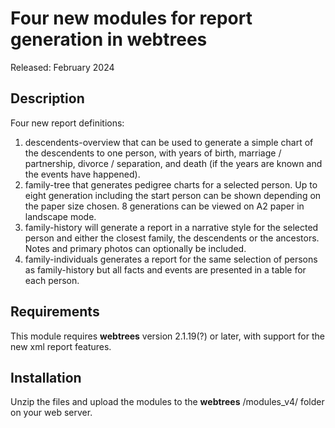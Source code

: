 #  Four new modules for report generation in webtrees

Released: February 2024

<a name="Description"></a>

## Description

Four new report definitions:
1. descendents-overview that can be used to generate a simple chart of the descendents to one person, with years of birth, marriage / partnership, divorce / separation, and death (if the years are known and the events have happened). 
2. family-tree that generates pedigree charts for a selected person. Up to eight generation including the start person can be shown depending on the paper size chosen. 8 generations can be viewed on A2 paper in landscape mode. 
3. family-history will generate a report in a narrative style for the selected person and either the closest family, the descendents or the ancestors. Notes and primary photos can optionally be included. 
4. family-individuals generates a report for the same selection of persons as family-history but all facts and events are presented in a table for each person. 

## Requirements

This module requires **webtrees** version 2.1.19(?) or later, with support for the new xml report features.

<a name="Installation"></a>

## Installation

Unzip the files and upload the modules to the **webtrees** /modules_v4/ folder on your web server. 

